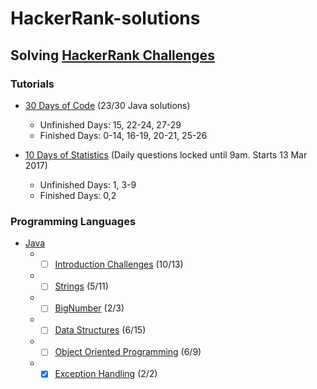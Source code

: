 # HackerRank-solutions

## Solving [HackerRank Challenges](https://www.hackerrank.com/)

### Tutorials
* [30 Days of Code](https://www.hackerrank.com/domains/tutorials/30-days-of-code) (23/30 Java solutions)
  * Unfinished Days: 15, 22-24, 27-29
  * Finished Days: 0-14, 16-19, 20-21, 25-26

* [10 Days of Statistics](https://www.hackerrank.com/domains/tutorials/10-days-of-statistics) (Daily questions locked until 9am. Starts 13 Mar 2017)
  * Unfinished Days: 1, 3-9
  * Finished Days: 0,2

### Programming Languages
* [Java](https://www.hackerrank.com/domains/java/)
  * - [ ] [Introduction Challenges](https://www.hackerrank.com/domains/java/java-introduction/) (10/13)
  * - [ ] [Strings](https://www.hackerrank.com/domains/java/java-strings/) (5/11)
  * - [ ] [BigNumber](https://www.hackerrank.com/domains/java/bignumber) (2/3)
  * - [ ] [Data Structures](https://www.hackerrank.com/domains/java/java-data-structure/) (6/15)
  * - [ ] [Object Oriented Programming](https://www.hackerrank.com/domains/java/oop/) (6/9)
  * - [x] [Exception Handling](https://www.hackerrank.com/domains/java/handling-exceptions) (2/2)
